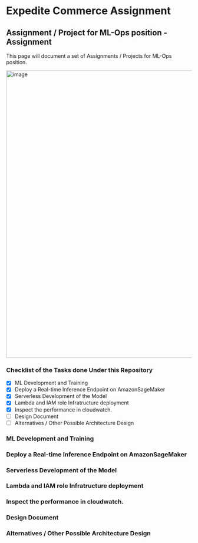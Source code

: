 # Expedite Commerce Assignment

## Assignment / Project for ML-Ops position - Assignment
 This page will document a set of Assignments / Projects for ML-Ops position.

<img width="780" alt="image" src="https://user-images.githubusercontent.com/41099057/174471782-341a69b9-d2ac-42b4-ba9c-605d79b15520.png">

### Checklist of the Tasks done Under this Repository

- [x] ML Development and Training
- [x] Deploy a Real-time Inference Endpoint on AmazonSageMaker
- [x] Serverless Development of the Model
- [x] Lambda and IAM role Infratructure deployment
- [x] Inspect the performance in cloudwatch. 
- [ ] Design Document
- [ ] Alternatives / Other Possible Architecture Design

### ML Development and Training
### Deploy a Real-time Inference Endpoint on AmazonSageMaker
### Serverless Development of the Model
### Lambda and IAM role Infratructure deployment
### Inspect the performance in cloudwatch. 
### Design Document
### Alternatives / Other Possible Architecture Design
